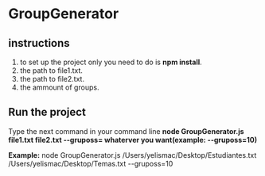 # GroupGenerator


## instructions

1. to set up the project only you need to do is **npm install**.
2. the path to file1.txt.
3. the path to file2.txt.
4. the ammount of groups.

## Run the project 

Type the next command in your command line **node GroupGenerator.js file1.txt file2.txt --gruposs= whaterver you want(example: --gruposs=10)**

**Example:** node GroupGenerator.js /Users/yelismac/Desktop/Estudiantes.txt /Users/yelismac/Desktop/Temas.txt --gruposs=10
